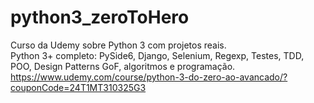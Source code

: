 # python3_zeroToHero
Curso da Udemy sobre Python 3 com projetos reais.\
Python 3+ completo: PySide6, Django, Selenium, Regexp, Testes, TDD, POO, Design Patterns GoF, algoritmos e programação.\
https://www.udemy.com/course/python-3-do-zero-ao-avancado/?couponCode=24T1MT310325G3
